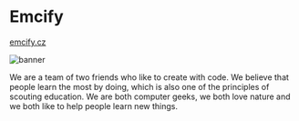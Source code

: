 # Emcify
[emcify.cz](https://emcify.cz/en/)

![banner](img/banner.png)

We are a team of two friends who like to create with code. We believe that people learn the most by doing, which is also one of the principles of scouting education. We are both computer geeks, we both love nature and we both like to help people learn new things.
